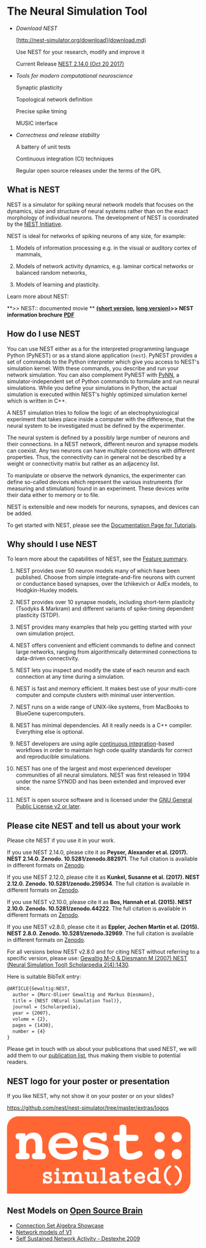 # The Neural Simulation Tool

-   *Download NEST*

    [http://nest-simulator.org/download](download.md)

    Use NEST for your research, modify and improve it

    Current Release [NEST 2.14.0 (Oct 20 2017)](download.md)

-   *Tools for modern computational neuroscience*

    Synaptic plasticity

    Topological network definition

    Precise spike timing

    MUSIC interface

-   *Correctness and release stability*

    A battery of unit tests

    Continuous integration (CI) techniques

    Regular open source releases under the terms of the GPL

## What is NEST

NEST is a simulator for spiking neural network models that focuses on the
dynamics, size and structure of neural systems rather than on the exact
morphology of individual neurons. The development of NEST is coordinated by the
[NEST Initiative](http://www.nest-initiative.org).

NEST is ideal for networks of spiking neurons of any size, for example:

1.  Models of information processing e.g. in the visual or auditory cortex of
    mammals,

2.  Models of network activity dynamics, e.g. laminar cortical networks or
    balanced random networks,

3.  Models of learning and plasticity.

Learn more about NEST:

**\>\> NEST:: documented movie ** **[(short version](http://www.youtube.com/watch?v=K7KXmIv6ROY),**
**[long version)](http://www.youtube.com/watch?v=v0YEiren7D0)\>\> NEST information brochure** **[PDF](http://www.nest-simulator.org/wp-content/uploads/2015/04/JARA_NEST_final.pdf)**

## How do I use NEST

You can use NEST either as a for the interpreted programming language Python
(PyNEST) or as a stand alone application (`nest`).
 PyNEST provides a set of commands to the Python interpreter which give you
 access to NEST's simulation kernel. With these commands, you describe and run
 your network simulation.
 You can also complement PyNEST with [PyNN](http://neuralensemble.org/trac/PyNN),
 a simulator-independent set of Python commands to formulate and run neural
 simulations. While you define your simulations in Python, the actual simulation
 is executed within NEST's highly optimized simulation kernel which is written
 in C++.

A NEST simulation tries to follow the logic of an electrophysiological
experiment that takes place inside a computer with the difference, that the
neural system to be investigated must be defined by the experimenter.

The neural system is defined by a possibly large number of neurons and their
connections. In a NEST network, different neuron and synapse models can coexist.
Any two neurons can have multiple connections with different properties. Thus,
the connectivity can in general not be described by a weight or connectivity
matrix but rather as an adjacency list.

To manipulate or observe the network dynamics, the experimenter can define
so-called devices which represent the various instruments (for measuring and
stimulation) found in an experiment. These devices write their data either to
memory or to file.

NEST is extensible and new models for neurons, synapses, and devices can be
added.

To get started with NEST, please see the [Documentation Page for Tutorials](documentation.md).

## Why should I use NEST

To learn more about the capabilities of NEST, see the [Feature summary](features.md).

1.  NEST provides over 50 neuron models many of which have been published.
    Choose from simple integrate-and-fire neurons with current or conductance
    based synapses, over the Izhikevich or AdEx models, to Hodgkin-Huxley
    models.

2.  NEST provides over 10 synapse models, including short-term plasticity
    (Tsodyks & Markram) and different variants of spike-timing dependent
    plasticity (STDP).

3.  NEST provides many examples that help you getting started with your own
    simulation project.

4.  NEST offers convenient and efficient commands to define and connect large
    networks, ranging from algorithmically determined connections to data-driven
    connectivity.

5.  NEST lets you inspect and modify the state of each neuron and each
    connection at any time during a simulation.

6.  NEST is fast and memory efficient. It makes best use of your multi-core
    computer and compute clusters with minimal user intervention.

7.  NEST runs on a wide range of UNIX-like systems, from MacBooks to
    BlueGene supercomputers.

8.  NEST has minimal dependencies. All it really needs is a C++ compiler.
    Everything else is optional.

9.  NEST developers are using agile [continuous integration](continuous-integration.md)-based
    workflows in order to maintain high code quality standards for correct and
    reproducible simulations.

10. NEST has one of the largest and most experienced developer communities of
    all neural simulators. NEST was first released in 1994 under the name SYNOD
    and has been extended and improved ever since.

11. NEST is open source software and is licensed under the [GNU General Public License v2 or later](http://www.gnu.org/licenses/).

## Please cite NEST and tell us about your work

Please cite NEST if you use it in your work.

If you use NEST 2.14.0, please cite it as **Peyser, Alexander et al. (2017).
NEST 2.14.0. Zenodo. 10.5281/zenodo.882971**. The full citation is available
in different formats on [Zenodo](http://dx.doi.org/10.5281/zenodo.882971).

If you use NEST 2.12.0, please cite it as **Kunkel, Susanne et al. (2017).
NEST 2.12.0. Zenodo. 10.5281/zenodo.259534**. The full citation is available
in different formats on [Zenodo](http://dx.doi.org/10.5281/zenodo.259534).

If you use NEST v2.10.0, please cite it as **Bos, Hannah et al. (2015).
NEST 2.10.0. Zenodo. 10.5281/zenodo.44222**. The full citation is available
in different formats on [Zenodo](http://dx.doi.org/10.5281/zenodo.44222).

If you use NEST v2.8.0, please cite it as **Eppler, Jochen Martin et al. (2015).
NEST 2.8.0. Zenodo. 10.5281/zenodo.32969**. The full citation is available
in different formats on [Zenodo](http://dx.doi.org/10.5281/zenodo.32969).

For all versions below NEST v2.8.0 and for citing NEST without referring to a
specific version, please use: [Gewaltig M-O & Diesmann M (2007) NEST (Neural
Simulation Tool) Scholarpedia
2(4):1430](http://www.scholarpedia.org/article/NEST_(Neural_Simulation_Tool)).

Here is suitable BibTeX entry:

    @ARTICLE{Gewaltig:NEST,
      author = {Marc-Oliver Gewaltig and Markus Diesmann},
      title = {NEST (NEural Simulation Tool)},
      journal = {Scholarpedia},
      year = {2007},
      volume = {2},
      pages = {1430},
      number = {4}
    }

Please get in touch with us about your publications that used NEST, we will
add them to our [publication list](publications.md), thus making them visible
to potential readers.

## NEST logo for your poster or presentation

If you like NEST, why not show it on your poster or on your slides?

<https://github.com/nest/nest-simulator/tree/master/extras/logos>

<img src="../../../logos/nest-simulated.png" width="480">

## Nest Models on [Open Source Brain](http://www.opensourcebrain.org/)

-   [Connection Set Algebra Showcase](http://www.opensourcebrain.org/projects/44)
-   [Network models of V1](http://www.opensourcebrain.org/projects/111)
-   [Self Sustained Network Activity - Destexhe 2009](http://www.opensourcebrain.org/projects/31)
